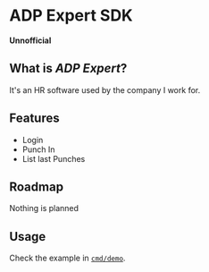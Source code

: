 ADP Expert SDK
===================

**Unnofficial**

What is _ADP Expert_?
-----------------------

It's an HR software used by the company I work for.

Features
----------

- Login
- Punch In
- List last Punches

Roadmap
---------

Nothing is planned


Usage
--------

Check the example in [`cmd/demo`](/cmd/demo).